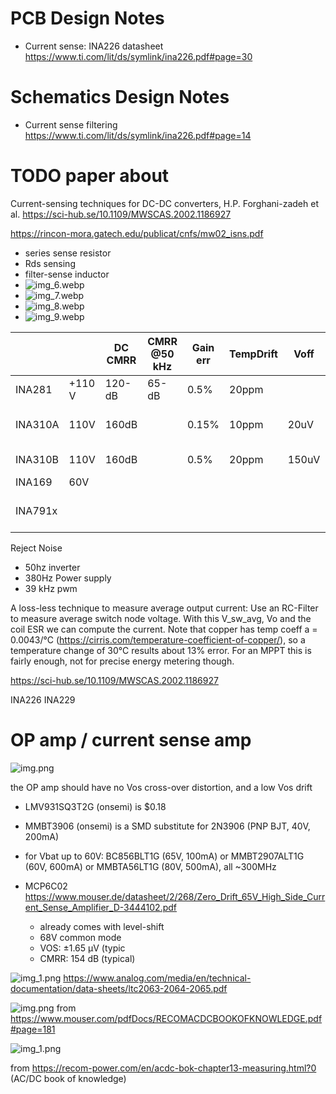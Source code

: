 # PCB Design Notes

* Current sense: INA226 datasheet https://www.ti.com/lit/ds/symlink/ina226.pdf#page=30

# Schematics Design Notes

* Current sense filtering https://www.ti.com/lit/ds/symlink/ina226.pdf#page=14

# TODO paper about

Current-sensing techniques for DC-DC converters, H.P. Forghani-zadeh et
al. https://sci-hub.se/10.1109/MWSCAS.2002.1186927

https://rincon-mora.gatech.edu/publicat/cnfs/mw02_isns.pdf

* series sense resistor
* Rds sensing
* filter-sense inductor
* ![img_6.webp](img/img_6.webp)
* ![img_7.webp](img/img_7.webp)
* ![img_8.webp](img/img_8.webp)
* ![img_9.webp](img/img_9.webp)

|         |        | DC CMRR | CMRR @50 kHz | Gain err | TempDrift | Voff  | BW     | gains   | notes                 |
|---------|--------|---------|--------------|----------|-----------|-------|--------|---------|-----------------------|
| INA281  | +110 V | 120-dB  | 65-dB        | 0.5%     | 20ppm     |       | 1.3MHz | 20..500 | cheapest TI , $1.18   |
| INA310A | 110V   | 160dB   |              | 0.15%    | 10ppm     | 20uV  | 1.3MHz | 20..500 | int. Comparator $1.53 |
| INA310B | 110V   | 160dB   |              | 0.5%     | 20ppm     | 150uV | 1.3MHz | 20..500 | int. Comparator       |
| INA169  | 60V    |         |              |          |           |       |        |         | $1.22                 |
| INA791x |        |         |              |          |           |       |        |         | internal 50A EZ-Shunt |



Reject Noise

* 50hz inverter
* 380Hz Power supply
* 39 kHz pwm

A loss-less technique to measure average output current:
Use an RC-Filter to measure average switch node voltage. With this V_sw_avg, Vo and the coil ESR we can compute the
current.
Note that copper has temp coeff a = 0.0043/°C (https://cirris.com/temperature-coefficient-of-copper/), so a temperature
change of 30°C results about 13% error. For an MPPT this is fairly enough, not for precise energy metering though.

https://sci-hub.se/10.1109/MWSCAS.2002.1186927

INA226
INA229



# OP amp / current sense amp
![img.png](img.png)

the OP amp should have no Vos cross-over distortion, and a low Vos drift

* LMV931SQ3T2G (onsemi) is $0.18
* MMBT3906 (onsemi) is a SMD substitute for 2N3906 (PNP BJT, 40V, 200mA)
* for Vbat up to 60V: BC856BLT1G (65V, 100mA) or MMBT2907ALT1G (60V, 600mA) or MMBTA56LT1G (80V, 500mA), all ~300MHz

* MCP6C02 https://www.mouser.de/datasheet/2/268/Zero_Drift_65V_High_Side_Current_Sense_Amplifier_D-3444102.pdf
  * already comes with level-shift
  * 68V common mode
  * VOS: ±1.65 μV (typic
  * CMRR: 154 dB (typical)


![img_1.png](img_1.png)
https://www.analog.com/media/en/technical-documentation/data-sheets/ltc2063-2064-2065.pdf


![img.png](img.png)
from https://www.mouser.com/pdfDocs/RECOMACDCBOOKOFKNOWLEDGE.pdf#page=181




![img_1.png](img_1.png)

from https://recom-power.com/en/acdc-bok-chapter13-measuring.html?0 (AC/DC book of knowledge)